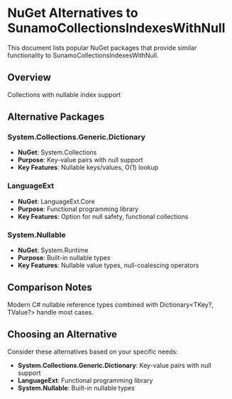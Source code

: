 # NuGet Alternatives to SunamoCollectionsIndexesWithNull

This document lists popular NuGet packages that provide similar functionality to SunamoCollectionsIndexesWithNull.

## Overview

Collections with nullable index support

## Alternative Packages

### System.Collections.Generic.Dictionary
- **NuGet**: System.Collections
- **Purpose**: Key-value pairs with null support
- **Key Features**: Nullable keys/values, O(1) lookup

### LanguageExt
- **NuGet**: LanguageExt.Core
- **Purpose**: Functional programming library
- **Key Features**: Option<T> for null safety, functional collections

### System.Nullable
- **NuGet**: System.Runtime
- **Purpose**: Built-in nullable types
- **Key Features**: Nullable value types, null-coalescing operators

## Comparison Notes

Modern C# nullable reference types combined with Dictionary<TKey?, TValue?> handle most cases.

## Choosing an Alternative

Consider these alternatives based on your specific needs:
- **System.Collections.Generic.Dictionary**: Key-value pairs with null support
- **LanguageExt**: Functional programming library
- **System.Nullable**: Built-in nullable types

